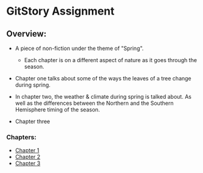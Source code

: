 # GitStory Assignment

## Overview: 

- A piece of non-fiction under the theme of "Spring".
    - Each chapter is on a different aspect of nature as it goes through the season.
    
- Chapter one talks about some of the ways the leaves of a tree change during spring.

- In chapter two, the weather & climate during spring is talked about.
  As well as the differences between the Northern and the Southern Hemisphere timing of the season. 

- Chapter three
    
### Chapters:

* [Chapter 1](chapter01.md)
* [Chapter 2](chapter02.html)
* [Chapter 3](chapter03.md)